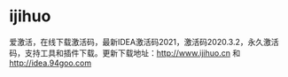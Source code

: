 # ijihuo
爱激活，在线下载激活码，最新IDEA激活码2021，激活码2020.3.2，永久激活码，支持工具和插件下载。更新下载地址：http://www.ijihuo.cn 和 http://idea.94goo.com
